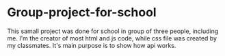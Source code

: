 # Group-project-for-school
This samall project was done for school in group of three people, including me.
I'm the creator of most html and js code, while css file was created by my classmates. 
It's main purpose is to show how api works.
